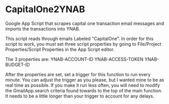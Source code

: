 # CapitalOne2YNAB
Google App Script that scrapes capital one transaction email messages and imports the transactions into YNAB.

This script reads through emails Labeled "CapitalOne". In order for this script to work,
you must set three script properties by going to File/Project Properties/Script Properties
in the App Script editor. 

The 3 properties are:
YNAB-ACCOUNT-ID
YNAB-ACCESS-TOKEN
YNAB-BUDGET-ID

After the properties are set, set a trigger for this function to run every minute. You can adjust the
trigger as you please, but I wanted mine to be as real time as possible. If you make it run less often,
you will need to modify the GmailApp.search criteria found towards to the top of the main function. It 
needs to be a little longer than your trigger to account for any delays.
